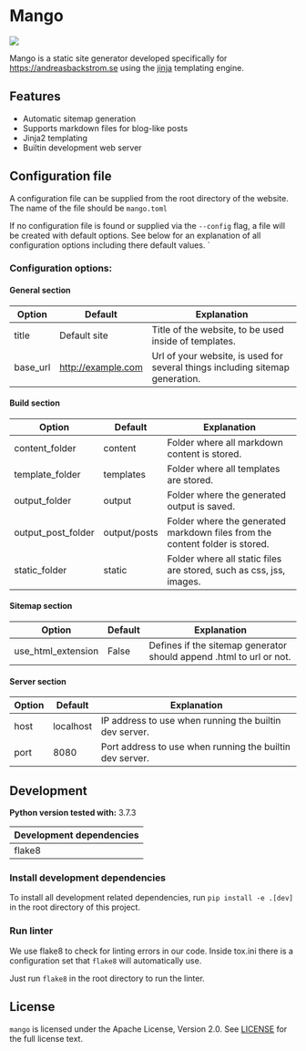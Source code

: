# Mango
<img src="https://img.shields.io/badge/maintenance-updates%20only-informational"/>

Mango is a static site generator developed specifically for https://andreasbackstrom.se using the [jinja](https://github.com/pallets/jinja) templating engine.

## Features
* Automatic sitemap generation
* Supports markdown files for blog-like posts
* Jinja2 templating
* Builtin development web server


## Configuration file
A configuration file can be supplied from the root directory of the website. The name of the file should be `mango.toml`

If no configuration file is found or supplied via the `--config` flag, a file will be created with default options. See below for an explanation of all configuration options including there default values.
`

### Configuration options:
#### General section
| Option   | Default            | Explanation                                                                   |
| -------- | ------------------ | ----------------------------------------------------------------------------- |
| title    | Default site       | Title of the website, to be used inside of templates.                         |
| base_url | http://example.com | Url of your website, is used for several things including sitemap generation. |

#### Build section
| Option             | Default      | Explanation                                                                  |
| ------------------ | ------------ | ---------------------------------------------------------------------------- |
| content_folder     | content      | Folder where all markdown content is stored.                                 |
| template_folder    | templates    | Folder where all templates are stored.                                       |
| output_folder      | output       | Folder where the generated output is saved.                                  |
| output_post_folder | output/posts | Folder where the generated markdown files from the content folder is stored. |
| static_folder      | static       | Folder where all static files are stored, such as css, jss, images.          |

#### Sitemap section
| Option             | Default | Explanation                                                         |
| ------------------ | ------- | ------------------------------------------------------------------- |
| use_html_extension | False   | Defines if the sitemap generator should append .html to url or not. |


#### Server section
| Option | Default   | Explanation                                              |
| ------ | --------- | -------------------------------------------------------- |
| host   | localhost | IP address to use when running the builtin dev server.   |
| port   | 8080      | Port address to use when running the builtin dev server. |

## Development
**Python version tested with:** 3.7.3 

| Development dependencies |
| ------------------------ |
| flake8                   |
 
### Install development dependencies
To install all development related dependencies, run `pip install -e .[dev]` in the root directory of this project. 
 
### Run linter
We use flake8 to check for linting errors in our code. Inside tox.ini there is a configuration set that `flake8`
will automatically use.

Just run `flake8` in the root directory to run the linter.

## License
`mango` is licensed under the Apache License, Version 2.0. See [LICENSE](LICENSE) for the full license text.
